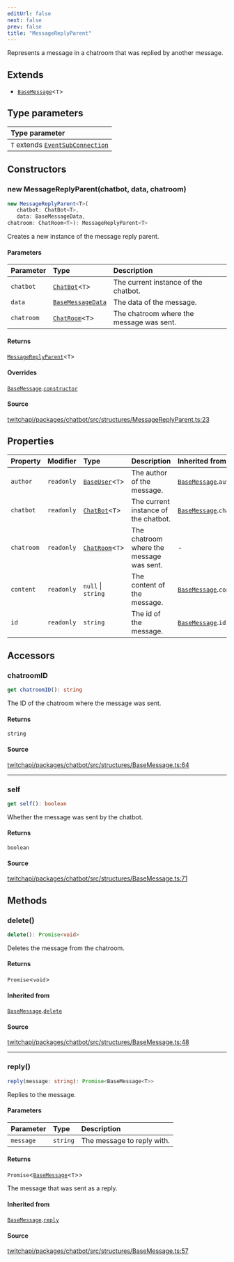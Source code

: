 ```yaml
---
editUrl: false
next: false
prev: false
title: "MessageReplyParent"
---
```


Represents a message in a chatroom that was replied by another message.

## Extends

- [`BaseMessage`](/api/chatbot/classes/basemessage/)\<`T`\>

## Type parameters

| Type parameter |
| :------ |
| `T` extends [`EventSubConnection`](/api/chatbot/enumerations/eventsubconnection/) |

## Constructors

### new MessageReplyParent(chatbot, data, chatroom)

```ts
new MessageReplyParent<T>(
   chatbot: ChatBot<T>, 
   data: BaseMessageData, 
chatroom: ChatRoom<T>): MessageReplyParent<T>
```

Creates a new instance of the message reply parent.

#### Parameters

| Parameter | Type | Description |
| :------ | :------ | :------ |
| `chatbot` | [`ChatBot`](/api/chatbot/classes/chatbot/)\<`T`\> | The current instance of the chatbot. |
| `data` | [`BaseMessageData`](/api/chatbot/interfaces/basemessagedata/) | The data of the message. |
| `chatroom` | [`ChatRoom`](/api/chatbot/classes/chatroom/)\<`T`\> | The chatroom where the message was sent. |

#### Returns

[`MessageReplyParent`](/api/chatbot/classes/messagereplyparent/)\<`T`\>

#### Overrides

[`BaseMessage`](/api/chatbot/classes/basemessage/).[`constructor`](/api/chatbot/classes/basemessage/#constructors)

#### Source

[twitchapi/packages/chatbot/src/structures/MessageReplyParent.ts:23](https://github.com/pablornc/twitchapi//blob/8695acad106a836c1f0fc4c57a113f17adce41f0/packages/chatbot/src/structures/MessageReplyParent.ts#L23)

## Properties

| Property | Modifier | Type | Description | Inherited from |
| :------ | :------ | :------ | :------ | :------ |
| `author` | `readonly` | [`BaseUser`](/api/chatbot/classes/baseuser/)\<`T`\> | The author of the message. | [`BaseMessage`](/api/chatbot/classes/basemessage/).`author` |
| `chatbot` | `readonly` | [`ChatBot`](/api/chatbot/classes/chatbot/)\<`T`\> | The current instance of the chatbot. | [`BaseMessage`](/api/chatbot/classes/basemessage/).`chatbot` |
| `chatroom` | `readonly` | [`ChatRoom`](/api/chatbot/classes/chatroom/)\<`T`\> | The chatroom where the message was sent. | - |
| `content` | `readonly` | `null` \| `string` | The content of the message. | [`BaseMessage`](/api/chatbot/classes/basemessage/).`content` |
| `id` | `readonly` | `string` | The id of the message. | [`BaseMessage`](/api/chatbot/classes/basemessage/).`id` |

## Accessors

### chatroomID

```ts
get chatroomID(): string
```

The ID of the chatroom where the message was sent.

#### Returns

`string`

#### Source

[twitchapi/packages/chatbot/src/structures/BaseMessage.ts:64](https://github.com/pablornc/twitchapi//blob/8695acad106a836c1f0fc4c57a113f17adce41f0/packages/chatbot/src/structures/BaseMessage.ts#L64)

***

### self

```ts
get self(): boolean
```

Whether the message was sent by the chatbot.

#### Returns

`boolean`

#### Source

[twitchapi/packages/chatbot/src/structures/BaseMessage.ts:71](https://github.com/pablornc/twitchapi//blob/8695acad106a836c1f0fc4c57a113f17adce41f0/packages/chatbot/src/structures/BaseMessage.ts#L71)

## Methods

### delete()

```ts
delete(): Promise<void>
```

Deletes the message from the chatroom.

#### Returns

`Promise`\<`void`\>

#### Inherited from

[`BaseMessage`](/api/chatbot/classes/basemessage/).[`delete`](/api/chatbot/classes/basemessage/#delete)

#### Source

[twitchapi/packages/chatbot/src/structures/BaseMessage.ts:48](https://github.com/pablornc/twitchapi//blob/8695acad106a836c1f0fc4c57a113f17adce41f0/packages/chatbot/src/structures/BaseMessage.ts#L48)

***

### reply()

```ts
reply(message: string): Promise<BaseMessage<T>>
```

Replies to the message.

#### Parameters

| Parameter | Type | Description |
| :------ | :------ | :------ |
| `message` | `string` | The message to reply with. |

#### Returns

`Promise`\<[`BaseMessage`](/api/chatbot/classes/basemessage/)\<`T`\>\>

The message that was sent as a reply.

#### Inherited from

[`BaseMessage`](/api/chatbot/classes/basemessage/).[`reply`](/api/chatbot/classes/basemessage/#reply)

#### Source

[twitchapi/packages/chatbot/src/structures/BaseMessage.ts:57](https://github.com/pablornc/twitchapi//blob/8695acad106a836c1f0fc4c57a113f17adce41f0/packages/chatbot/src/structures/BaseMessage.ts#L57)
